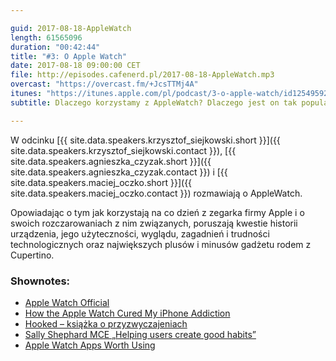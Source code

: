 ```yaml
---

guid: 2017-08-18-AppleWatch
length: 61565096
duration: "00:42:44"
title: "#3: O Apple Watch"
date: 2017-08-18 09:00:00 CET
file: http://episodes.cafenerd.pl/2017-08-18-AppleWatch.mp3
overcast: "https://overcast.fm/+JcsTTMj4A"
itunes: "https://itunes.apple.com/pl/podcast/3-o-apple-watch/id1254959267?i=1000391339824"
subtitle: Dlaczego korzystamy z AppleWatch? Dlaczego jest on tak popularny? Czy jest on wielkim rozczarowaniem?

---
```


W odcinku [{{ site.data.speakers.krzysztof_siejkowski.short }}]({{ site.data.speakers.krzysztof_siejkowski.contact }}), [{{ site.data.speakers.agnieszka_czyzak.short }}]({{ site.data.speakers.agnieszka_czyzak.contact }}) i [{{ site.data.speakers.maciej_oczko.short }}]({{ site.data.speakers.maciej_oczko.contact }}) rozmawiają o AppleWatch.

Opowiadając o tym jak korzystają na co dzień z zegarka firmy Apple i o swoich rozczarowaniach z nim związanych, poruszają kwestie historii urządzenia, jego użyteczności, wyglądu, zagadnień i trudności technologicznych oraz największych plusów i minusów gadżetu rodem z Cupertino.

### Shownotes:
  * [Apple Watch Official](https://www.apple.com/watch/)
  * [How the Apple Watch Cured My iPhone Addiction](https://medium.com/behavior-design/how-the-apple-watch-cured-by-iphone-addiction-e57cd7217039)
  * [Hooked – książka o przyzwyczajeniach](https://www.nirandfar.com/hooked)
  * [Sally Shephard MCE „Helping users create good habits”](https://www.youtube.com/watch?v=oIjd7XVgc2k)
  * [Apple Watch Apps Worth Using](https://siejkowski.net/watch-apps-worth-using)


